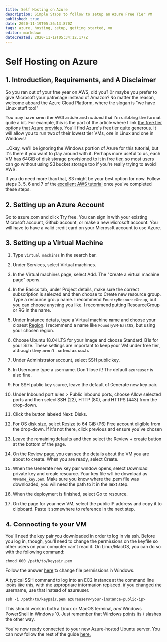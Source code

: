 ```yaml
---
title: Self Hosting on Azure
description: Simple Steps to follow to setup an Azure Free Tier VM
published: true
date: 2020-11-19T05:36:13.870Z
tags: azure, hosting, setup, getting started, vm
editor: markdown
dateCreated: 2020-11-19T05:34:12.177Z
---
```


# Self Hosting on Azure
## 1. Introduction, Requirements, and A Disclaimer
So you ran out of your free year on AWS, did you? Or maybe you prefer to give Microsoft your patronage instead of Amazon? No matter the reason, welcome aboard the Azure Cloud Platform, where the slogan is "we have Linux stuff too!"

You may have seen the AWS article and noticed that I'm cribbing the format quite a bit. For example, this is the part of the article where I link [the free tier options that Azure provides](https://azure.microsoft.com/en-us/free/free-account-faq/). You'll find Azure's free tier quite generous. It will allow you to run two of their lowest tier VMs, one in Linux and one in Windows!

...Okay, we'll be ignoring the Windows portion of Azure for this tutorial, but it's there if you want to play around with it. Perhaps more useful to us, each VM has 64GiB of disk storage provisioned to it in free tier, so most users can go without using S3 bucket storage too if you're really trying to avoid AWS.

If you do need more than that, S3 might be your best option for now. Follow steps 3, 5, 6 and 7 of the [excellent AWS tutorial](https://foundryvtt.wiki/en/setup/hosting/Self-Hosting-on-AWS) once you've completed these steps.

## 2. Setting up an Azure Account

Go to azure.com and click Try free. You can sign in with your existing Microsoft account, Github account, or make a new Microsoft account. You will have to have a valid credit card on your Microsoft account to use Azure.

## 3. Setting up a Virtual Machine

1. Type `virtual machines` in the search bar.

1. Under Services, select Virtual machines.

1. In the Virtual machines page, select Add. The "Create a virtual machine page" opens.

1. In the Basics tab, under Project details, make sure the correct subscription is selected and then choose to Create new resource group. Type a resource group name. I recommend `FoundryResourceGroup`, but you can choose anything you like. I recommend putting ResourceGroup or RG in the name.

1. Under Instance details, type a Virtual machine name and choose your closest [Region](https://azure.microsoft.com/en-us/global-infrastructure/geographies/). I recommend a name like `FoundryVM-EastUS`, but using your chosen region.

1. Choose Ubuntu 18.04 LTS for your Image and choose Standard_B1s for your Size. These settings are important to keep your VM under free tier, although they aren't marked as such.

1. Under Administrator account, select SSH public key.

1. In Username type a username. Don't lose it! The default `azureuser` is also fine.

1. For SSH public key source, leave the default of Generate new key pair.

1. Under Inbound port rules > Public inbound ports, choose Allow selected ports and then select SSH (22), HTTP (80), and HTTPS (443) from the drop-down.

1. Click the button labeled Next: Disks.

1. For OS disk size, select Resize to 64 GiB (P6) Free account eligible from the drop-down. If it's not there, click previous and ensure you've chosen

1. Leave the remaining defaults and then select the Review + create button at the bottom of the page.

1. On the Review page, you can see the details about the VM you are about to create. When you are ready, select Create.

1. When the Generate new key pair window opens, select Download private key and create resource. Your key file will be download as `VMName_key.pem`. Make sure you know where the .pem file was downloaded, you will need the path to it in the next step.

1. When the deployment is finished, select Go to resource.

1. On the page for your new VM, select the public IP address and copy it to clipboard. Paste it somewhere to reference in the next step.

## 4. Connecting to your VM

You'll need the key pair you downloaded in order to log in via ssh. Before you log in, though, you'll need to change the permissions on the keyfile so other users on your computer can't read it. On Linux/MacOS, you can do so with the following command:

```
chmod 600 /path/to/keypair.pem
```

Follow the answer [here](https://superuser.com/questions/1296024/windows-ssh-permissions-for-private-key-are-too-open) to change file permissions in Windows.

A typical SSH command to log into an EC2 instance at the command line looks like this, with the appropriate information replaced. If you changed the username, use that instead of azureuser.

```
ssh -i /path/to/keypair.pem azureuser@<your-instance-public-ip>
```

This should work in both a Linux or MacOS terminal, *and* Windows PowerShell in Windows 10. Just remember that Windows points its \ slashes the other way.

You're now ready connected to your new Azure-hosted Ubuntu server. You can now follow the rest of the guide [here.](https://github.com/foundry-vtt-community/wiki/wiki/Ubuntu-VM)
